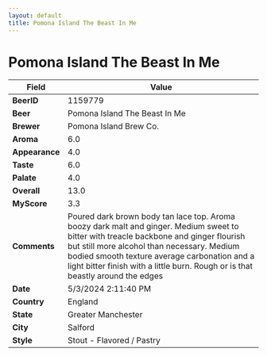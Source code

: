 ```yaml
---
layout: default
title: Pomona Island The Beast In Me
---
```


# Pomona Island The Beast In Me

| Field         | Value     |
|---------------|-----------|
| **BeerID** | 1159779 |
| **Beer** | Pomona Island The Beast In Me |
| **Brewer** | Pomona Island Brew Co. |
| **Aroma** | 6.0 |
| **Appearance** | 4.0 |
| **Taste** | 6.0 |
| **Palate** | 4.0 |
| **Overall** | 13.0 |
| **MyScore** | 3.3 |
| **Comments** | Poured dark brown body tan lace top. Aroma boozy dark malt and ginger. Medium sweet to bitter with treacle backbone and ginger flourish but still more alcohol than necessary. Medium bodied smooth texture average carbonation and a light bitter finish with a little burn. Rough or is that beastly around the edges  |
| **Date** | 5/3/2024 2:11:40 PM |
| **Country** | England |
| **State** | Greater Manchester |
| **City** | Salford |
| **Style** | Stout - Flavored / Pastry |
